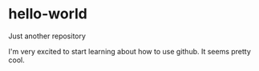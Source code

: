 # hello-world
Just another repository

I'm very excited to start learning about how to use github. It seems pretty cool. 
